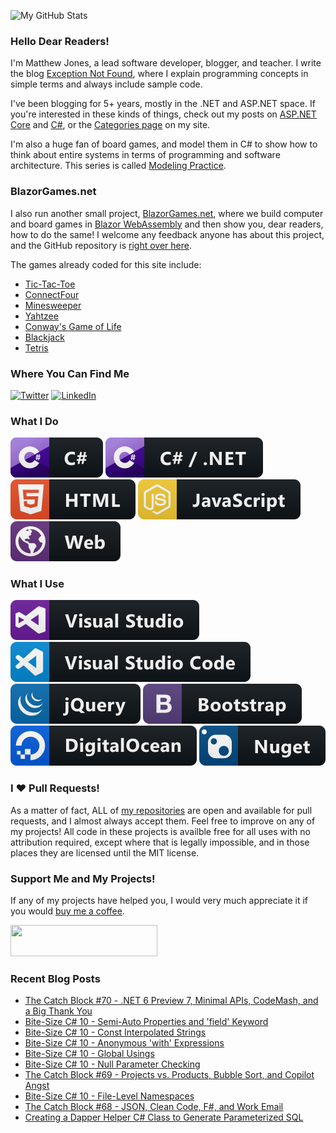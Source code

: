 ![My GitHub Stats](https://github-readme-stats.vercel.app/api?username=exceptionnotfound&count_private=true)

### Hello Dear Readers!

I'm Matthew Jones, a lead software developer, blogger, and teacher. I write the blog [Exception Not Found](https://exceptionnotfound.net/), where I explain programming concepts in simple terms and always include sample code.

I've been blogging for 5+ years, mostly in the .NET and ASP.NET space. If you're interested in these kinds of things, check out my posts on [ASP.NET Core](https://exceptionnotfound.net/tag/aspnetcore/) and [C#](https://exceptionnotfound.net/tag/csharp/), or the [Categories page](https://exceptionnotfound.net/tags/) on my site.

I'm also a huge fan of board games, and model them in C# to show how to think about entire systems in terms of programming and software architecture. This series is called [Modeling Practice](https://exceptionnotfound.net/tag/modelingpractice/).

### BlazorGames.net
I also run another small project, [BlazorGames.net](https://blazorgames.net/), where we build computer and board games in [Blazor WebAssembly](https://docs.microsoft.com/en-us/aspnet/core/blazor/?view=aspnetcore-3.1) and then show you, dear readers, how to do the same! I welcome any feedback anyone has about this project, and the GitHub repository is [right over here](https://github.com/exceptionnotfound/BlazorGames). 

The games already coded for this site include: 
* [Tic-Tac-Toe](https://blazorgames.net/tictactoe) 
* [ConnectFour](https://blazorgames.net/connectfour)
* [Minesweeper](https://blazorgames.net/minesweeper)
* [Yahtzee](https://blazorgames.net/yahtzee)
* [Conway's Game of Life](https://blazorgames.net/gameoflife)
* [Blackjack](http://blazorgames.net/blackjack)
* [Tetris](http://blazorgames.net/tetris)

### Where You Can Find Me
[![Twitter](https://raw.githubusercontent.com/MikeCodesDotNET/MikeCodesDotNET/a8abbf37441f3253f74ea255a47f289208d7568c/Resources/twitter.svg)](https://twitter.com/ExceptionNotFnd) [![LinkedIn](https://raw.githubusercontent.com/MikeCodesDotNET/MikeCodesDotNET/a8abbf37441f3253f74ea255a47f289208d7568c/Resources/linkedIn.svg)](https://www.linkedin.com/in/matthew-jones-b7879b155/)

### What I Do
![C#](https://github.com/MikeCodesDotNET/ColoredBadges/raw/master/svg/dev/languages/csharp.svg)
![C# and .NET](https://raw.githubusercontent.com/MikeCodesDotNET/ColoredBadges/master/svg/dev/languages/csharp_dotnet.svg)  ![HTML](https://raw.githubusercontent.com/MikeCodesDotNET/ColoredBadges/master/svg/dev/languages/html.svg) ![JavaScript](https://raw.githubusercontent.com/MikeCodesDotNET/ColoredBadges/master/svg/dev/languages/js.svg) ![Web Development](https://raw.githubusercontent.com/MikeCodesDotNET/ColoredBadges/master/svg/dev/misc/web.svg)
### What I Use
![Visual Studio](https://raw.githubusercontent.com/MikeCodesDotNET/ColoredBadges/master/svg/dev/tools/visualstudio.svg) ![Visual Studio Code](https://github.com/MikeCodesDotNET/ColoredBadges/raw/master/svg/dev/tools/visualstudio_code.svg) ![jQuery](https://raw.githubusercontent.com/MikeCodesDotNET/ColoredBadges/master/svg/dev/frameworks/jquery.svg) ![Bootstrap](https://github.com/MikeCodesDotNET/ColoredBadges/raw/master/svg/dev/frameworks/bootstrap.svg) ![DigitalOcean](https://raw.githubusercontent.com/MikeCodesDotNET/ColoredBadges/master/svg/dev/services/digitalocean.svg) ![NuGet](https://github.com/MikeCodesDotNET/ColoredBadges/raw/master/svg/dev/services/nuget.svg)

### I ♥ Pull Requests!
As a matter of fact, ALL of [my repositories](https://github.com/exceptionnotfound?tab=repositories) are open and available for pull requests, and I almost always accept them. Feel free to improve on any of my projects! All code in these projects is availble free for all uses with no attribution required, except where that is legally impossible, and in those places they are licensed until the MIT license.

### Support Me and My Projects!
If any of my projects have helped you, I would very much appreciate it if you would [buy me a coffee](https://www.buymeacoffee.com/exceptionnotfnd). 

<a href="https://www.buymeacoffee.com/exceptionnotfnd">
    <img width=235 height=50 src="https://img.buymeacoffee.com/button-api/?text=Buy me a coffee&emoji=☕&slug=exceptionnotfnd&button_colour=662a7a&font_colour=ffffff&font_family=Poppins&outline_colour=ffffff&coffee_colour=FFDD00">
</a>

### Recent Blog Posts
<!-- BLOGPOSTS:START -->
- [ The Catch Block #70 - .NET 6 Preview 7, Minimal APIs, CodeMash, and a Big Thank You ](https://exceptionnotfound.net/the-catch-block-70-net-6-preview-7-minimal-apis-codemash-and-a-big-thank-you/)
- [ Bite-Size C# 10 - Semi-Auto Properties and &#x27;field&#x27; Keyword ](https://exceptionnotfound.net/bite-size-csharp-10-semi-auto-properties-using-field-keyword/)
- [ Bite-Size C# 10 - Const Interpolated Strings ](https://exceptionnotfound.net/bite-size-csharp-10-const-interpolated-strings/)
- [ Bite-Size C# 10 - Anonymous &#x27;with&#x27; Expressions ](https://exceptionnotfound.net/bite-size-csharp-10-anonymous-with-expressions/)
- [ Bite-Size C# 10 - Global Usings ](https://exceptionnotfound.net/bite-size-csharp-10-global-usings/)
- [ Bite-Size C# 10 - Null Parameter Checking ](https://exceptionnotfound.net/bite-size-csharp-10-null-parameter-checking/)
- [ The Catch Block #69 - Projects vs. Products, Bubble Sort, and Copilot Angst ](https://exceptionnotfound.net/the-catch-block-69-projects-vs-products-bubble-sort-and-copilot-angst/)
- [ Bite-Size C# 10 - File-Level Namespaces ](https://exceptionnotfound.net/csharp-10-features-file-level-namespaces/)
- [ The Catch Block #68 - JSON, Clean Code, F#, and Work Email ](https://exceptionnotfound.net/the-catch-block-68-json-clean-code-fsharp-and-work-email/)
- [ Creating a Dapper Helper C# Class to Generate Parameterized SQL ](https://exceptionnotfound.net/creating-a-dapper-helper-csharp-class-to-generate-parameterized-sql-inserts-and-updates/)
<!-- BLOGPOSTS:END -->
